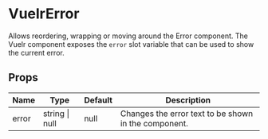 # VuelrError

Allows reordering, wrapping or moving around the Error component. The Vuelr component exposes the `error` slot variable that can be used to show the current error.

<Vuelr v-model="code" />

<script lang="ts">
import { defineComponent, ref } from 'vue';
export default defineComponent({
  setup() {
    const code = ref(`<Vuelr v-model="code" v-slot="{ error, id }">
  <div>
    <VuelrError :error="error || 'No error right now!'" />
    <div :id="id" style="display: none" />
  </div>
</Vuelr>

<script>
export default {
  data() {
    return {
      code: ''
    }
  }
}
<\/script>`);
    return { code };
  }
})
</script>

## Props

<div class="prop_table">

| Name  | Type           | Default | Description                                          |
| ----- | -------------- | ------- | ---------------------------------------------------- |
| error | string \| null | null    | Changes the error text to be shown in the component. |

</div>
